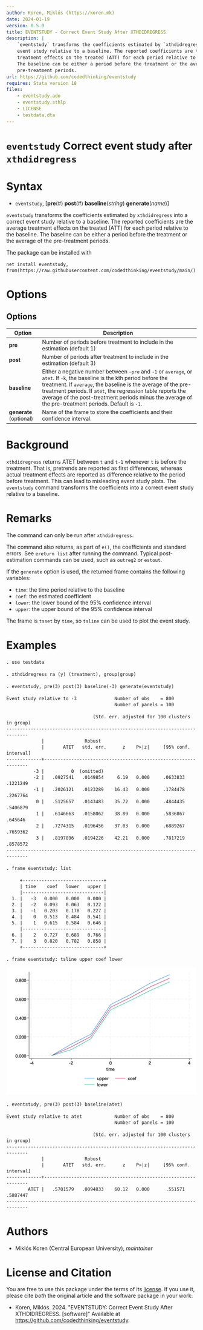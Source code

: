 ```yaml
---
author: Koren, Miklós (https://koren.mk)
date: 2024-01-19
version: 0.5.0
title: EVENTSTUDY - Correct Event Study After XTHDIDREGRESS
description: |
    `eventstudy` transforms the coefficients estimated by `xthdidregress` into a correct
    event study relative to a baseline. The reported coefficients are the average 
    treatment effects on the treated (ATT) for each period relative to the baseline. 
    The baseline can be either a period before the treatment or the average of the 
    pre-treatment periods.
url: https://github.com/codedthinking/eventstudy
requires: Stata version 18
files: 
    - eventstudy.ado
    - eventstudy.sthlp
    - LICENSE
    - testdata.dta 
---
```

# `eventstudy` Correct event study after `xthdidregress`

# Syntax

- `eventstudy`, [**pre**(#) **post**(#) **baseline**(*string*) **generate**(*name*)]

`eventstudy` transforms the coefficients estimated by `xthdidregress` into a correct event study relative to a baseline. The reported coefficients are the average treatment effects on the treated (ATT) for each period relative to the baseline. The baseline can be either a period before the treatment or the average of the pre-treatment periods.


The package can be installed with
```
net install eventstudy, from(https://raw.githubusercontent.com/codedthinking/eventstudy/main/)
```

# Options
## Options
Option | Description
-------|------------
**pre** | Number of periods before treatment to include in the estimation (default 1)
**post** | Number of periods after treatment to include in the estimation (default 3)
**baseline** | Either a negative number between `-pre` and `-1` or `average`, or `atet`. If `-k`, the baseline is the kth period before the treatment. If `average`, the baseline is the average of the pre-treatment periods. If `atet`, the regression table reports the average of the post-treatment periods minus the average of the pre-treatment periods. Default is `-1`.
**generate** (optional) | Name of the frame to store the coefficients and their confidence interval.

# Background
`xthdidregress` returns ATET between `t` and `t-1` whenever `t` is before the treatment. That is, pretrends are reported as first differences, whereas actual treatment effects are reported as difference relative to the period before treatment. This can lead to misleading event study plots. The `eventstudy` command transforms the coefficients into a correct event study relative to a baseline.

# Remarks
The command can only be run after `xthdidregress`. 

The command also returns, as part of `e()`, the coefficients and standard errors. See `ereturn list` after running the command. Typical post-estimation commands can be used, such as `outreg2` or `estout`.

If the `generate` option is used, the returned frame contains the following variables:
- `time`: the time period relative to the baseline
- `coef`: the estimated coefficient
- `lower`: the lower bound of the 95% confidence interval
- `upper`: the upper bound of the 95% confidence interval

The frame is `tsset` by `time`, so `tsline` can be used to plot the event study.

# Examples
```
. use testdata

. xthdidregress ra (y) (treatment), group(group)

. eventstudy, pre(3) post(3) baseline(-3) generate(eventstudy)

Event study relative to -3              Number of obs    = 800
                                        Number of panels = 100

                                (Std. err. adjusted for 100 clusters in group)
------------------------------------------------------------------------------
             |               Robust
             |       ATET   std. err.      z    P>|z|     [95% conf. interval]
-------------+----------------------------------------------------------------
          -3 |          0  (omitted)
          -2 |   .0927541   .0149854     6.19   0.000     .0633833    .1221249
          -1 |   .2026121   .0123289    16.43   0.000     .1784478    .2267764
           0 |   .5125657   .0143483    35.72   0.000     .4844435    .5406879
           1 |   .6146663   .0158062    38.89   0.000     .5836867     .645646
           2 |   .7274315   .0196456    37.03   0.000     .6889267    .7659362
           3 |   .8197896   .0194226    42.21   0.000     .7817219    .8578572
------------------------------------------------------------------------------

. frame eventstudy: list

     +------------------------------+
     | time    coef   lower   upper |
     |------------------------------|
  1. |   -3   0.000   0.000   0.000 |
  2. |   -2   0.093   0.063   0.122 |
  3. |   -1   0.203   0.178   0.227 |
  4. |    0   0.513   0.484   0.541 |
  5. |    1   0.615   0.584   0.646 |
     |------------------------------|
  6. |    2   0.727   0.689   0.766 |
  7. |    3   0.820   0.782   0.858 |
     +------------------------------+

. frame eventstudy: tsline upper coef lower
```

![](tsline.png)

```
. eventstudy, pre(3) post(3) baseline(atet)

Event study relative to atet            Number of obs    = 800
                                        Number of panels = 100

                                (Std. err. adjusted for 100 clusters in group)
------------------------------------------------------------------------------
             |               Robust
             |       ATET   std. err.      z    P>|z|     [95% conf. interval]
-------------+----------------------------------------------------------------
        ATET |   .5701579   .0094833    60.12   0.000      .551571    .5887447
------------------------------------------------------------------------------
```



# Authors
- Miklós Koren (Central European University), *maintainer*

# License and Citation
You are free to use this package under the terms of its [license](LICENSE). If you use it, please cite *both* the original article and the software package in your work:

- Koren, Miklós. 2024. "EVENTSTUDY: Correct Event Study After XTHDIDREGRESS. [software]" Available at https://github.com/codedthinking/eventstudy.
